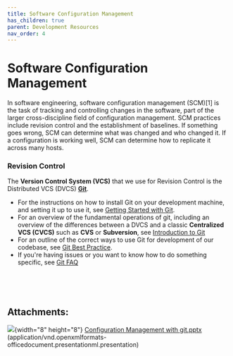 ```yaml
---
title: Software Configuration Management
has_children: true
parent: Development Resources
nav_order: 4
---
```


# Software Configuration Management

In software engineering, software configuration management (SCM)\[1\] is the task of tracking and controlling changes in the software, part of the larger cross-discipline field of configuration management. SCM practices include revision control and the establishment of baselines. If something goes wrong, SCM can determine what was changed and who changed it. If a configuration is working well, SCM can determine how to replicate it across many hosts.

### Revision Control

The **Version Control System (VCS)** that we use for Revision Control is the Distributed VCS (DVCS) **[Git](http://git-scm.com/)**.

-   For the instructions on how to install Git on your development machine, and setting it up to use it, see [Getting Started with Git](Getting_Started_with_Git).
-   For an overview of the fundamental operations of git, including an overview of the differences between a DVCS and a classic **Centralized VCS (CVCS)** such as **CVS** or **Subversion**, see [Introduction to Git](Introduction_to_Git)
-   For an outline of the correct ways to use Git for development of our codebase, see [Git Best Practice](Git_Best_Practice).
-   If you're having issues or you want to know how to do something specific, see [Git FAQ](Git_FAQ)

 

 

## Attachments:

![](assets/images/icons/bullet_blue.gif){width="8" height="8"} [Configuration Management with git.pptx](/assets/attachments/622688/1015815.pptx) (application/vnd.openxmlformats-officedocument.presentationml.presentation)

